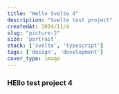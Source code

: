 ```yaml
---
title: "Hello Svelte 4"
description: "Svelte test project"
createdAt: 2024/11/4
slug: "picture-2"
size: 'portrait'
stack: ['svelte', 'typescript']
tags: ['design', 'development']
cover_type: image
---
```

### HEllo test project 4
